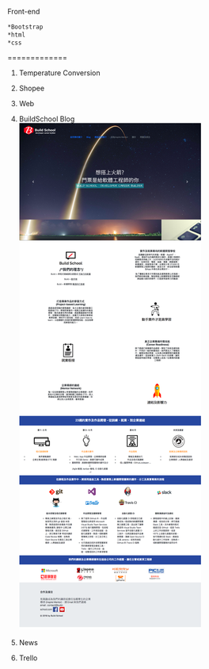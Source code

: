 Front-end 

    *Bootstrap  
    *html  
    *css
=============
1. Temperature Conversion  

2. Shopee    
3.  Web  
   
4.  BuildSchool Blog  
![BuildSchool](https://github.com/chenyihusan/Foreground/blob/master/imagefrontend/BS.png?raw=true)
5. News  
6. Trello

